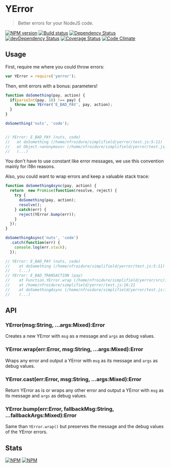 # YError
> Better errors for your NodeJS code.


[![NPM version](https://badge.fury.io/js/yerror.png)](https://npmjs.org/package/yerror) [![Build status](https://secure.travis-ci.org/SimpliField/yerror.png)](https://travis-ci.org/SimpliField/yerror) [![Dependency Status](https://david-dm.org/SimpliField/yerror.png)](https://david-dm.org/SimpliField/yerror) [![devDependency Status](https://david-dm.org/SimpliField/yerror/dev-status.png)](https://david-dm.org/SimpliField/yerror#info=devDependencies) [![Coverage Status](https://coveralls.io/repos/SimpliField/yerror/badge.png?branch=master)](https://coveralls.io/r/SimpliField/yerror?branch=master) [![Code Climate](https://codeclimate.com/github/SimpliField/yerror.png)](https://codeclimate.com/github/SimpliField/yerror)

## Usage

First, require me where you could throw errors:

```js
var YError = require('yerror');
```

Then, emit errors with a bonus: parameters!

```js
function doSomething(pay, action) {
  if(parseInt(pay, 10) !== pay) {
    throw new YError('E_BAD_PAY', pay, action);
  }
}

doSomething('nuts', 'code');


// YError: E_BAD_PAY (nuts, code)
//   at doSomething (/home/nfroidure/simplifield/yerror/test.js:5:11)
//   at Object.<anonymous> (/home/nfroidure/simplifield/yerror/test.js:9:1)
//   (...)

```

You don't have to use constant like error messages, we use this convention
 mainly for i18n reasons.

Also, you could want to wrap errors and keep a valuable stack trace:

```js
function doSomethingAsync(pay, action) {
  return  new Promise(function(resolve, reject) {
    try {
      doSomething(pay, action);
      resolve();
    } catch(err) {
      reject(YError.bump(err));
    }
  });
}

doSomethingAsync('nuts', 'code')
  .catch(function(err) {
    console.log(err.stack);
  });

// YError: E_BAD_PAY (nuts, code)
//    at doSomething (/home/nfroidure/simplifield/yerror/test.js:5:11)
//    (...)
// YError: E_BAD_TRANSACTION (pay)
//    at Function.YError.wrap (/home/nfroidure/simplifield/yerror/src/index.js:41:12)
//    at /home/nfroidure/simplifield/yerror/test.js:16:21
//    at doSomethingAsync (/home/nfroidure/simplifield/yerror/test.js:11:11)
//    (...)


```

## API

### YError(msg:String, ...args:Mixed):Error

Creates a new YError with `msg` as a message and `args` as debug values.

### YError.wrap(err:Error, msg:String, ...args:Mixed):Error

Wraps any error and output a YError with `msg` as its message and `args` as
 debug values.

### YError.cast(err:Error, msg:String, ...args:Mixed):Error

Return YError as is or wraps any other error and output a YError with `msg` as
 its message and `args` as debug values.

### YError.bump(err:Error, fallbackMsg:String, ...fallbackArgs:Mixed):Error

Same than `YError.wrap()` but preserves the message and the debug values of the
 YError errors.

## Stats

[![NPM](https://nodei.co/npm/yerror.png?downloads=true&stars=true)](https://nodei.co/npm/yerror/)
[![NPM](https://nodei.co/npm-dl/yerror.png)](https://nodei.co/npm/yerror/)



